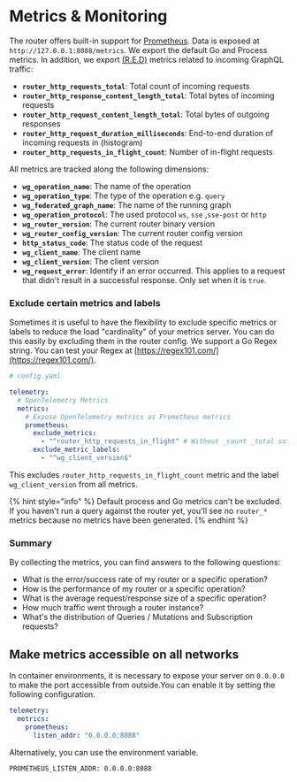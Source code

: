 # Metrics & Monitoring

The router offers built-in support for [Prometheus](https://prometheus.io/). Data is exposed at `http://127.0.0.1:8088/metrics`. We export the default Go and Process metrics. In addition, we export [(R.E.D)](https://thenewstack.io/monitoring-microservices-red-method/) metrics related to incoming GraphQL traffic:

* **`router_http_requests_total`**: Total count of incoming requests
* **`router_http_response_content_length_total`**: Total bytes of incoming requests
* **`router_http_request_content_length_total`**: Total bytes of outgoing responses
* **`router_http_request_duration_milliseconds`**: End-to-end duration of incoming requests in (histogram)
* **`router_http_requests_in_flight_count`**: Number of in-flight requests

All metrics are tracked along the following dimensions:

* **`wg_operation_name`**: The name of the operation
* **`wg_operation_type`**: The type of the operation e.g. `query`
* **`wg_federated_graph_name`**: The name of the running graph
* **`wg_operation_protocol`**: The used protocol `ws`, `sse` ,`sse-post` or `http`
* **`wg_router_version`**: The current router binary version
* **`wg_router_config_version`**: The current router config version
* **`http_status_code`**: The status code of the request
* **`wg_client_name`**: The client name
* **`wg_client_version`**: The client version
* **`wg_request_error`**: Identify if an error occurred. This applies to a request that didn't result in a successful response. Only set when it is `true`.

### Exclude certain metrics and labels

Sometimes it is useful to have the flexibility to exclude specific metrics or labels to reduce the load "cardinality" of your metrics server. You can do this easily by excluding them in the router config. We support a Go Regex string. You can test your Regex at [https://regex101.com/](https://regex101.com/).

```yaml
# config.yaml

telemetry:
  # OpenTelemetry Metrics
  metrics:
    # Expose OpenTelemetry metrics as Prometheus metrics
    prometheus:
      exclude_metrics:
        - "^router_http_requests_in_flight" # Without _count _total suffix
      exclude_metric_labels:
        - "^wg_client_version$"
```

This excludes `router_http_requests_in_flight_count` metric and the label `wg_client_version` from all metrics.

{% hint style="info" %}
Default process and Go metrics can't be excluded. If you haven't run a query against the router yet, you'll see no `router_*` metrics because no metrics have been generated.
{% endhint %}

### Summary

By collecting the metrics, you can find answers to the following questions:

* What is the error/success rate of my router or a specific operation?
* How is the performance of my router or a specific operation?
* What is the average request/response size of a specific operation?
* How much traffic went through a router instance?
* What's the distribution of Queries / Mutations and Subscription requests?

## Make metrics accessible on all networks

In container environments, it is necessary to expose your server on `0.0.0.0` to make the port accessible from outside.You can enable it by setting the following configuration.

```yaml
telemetry:
  metrics:
    prometheus:
      listen_addr: "0.0.0.0:8088"
```

Alternatively, you can use the environment variable.

```
PROMETHEUS_LISTEN_ADDR: 0.0.0.0:8088
```
